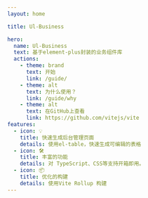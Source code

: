 ```yaml
---
layout: home

title: Ul-Business

hero:
  name: Ul-Business
  text: 基于element-plus封装的业务组件库
  actions:
    - theme: brand
      text: 开始
      link: /guide/
    - theme: alt
      text: 为什么使用？
      link: /guide/why
    - theme: alt
      text: 在GitHub上查看
      link: https://github.com/vitejs/vite
features:
  - icon: 💡
    title: 快速生成后台管理页面
    details: 使用el-table，快速生成可编辑的表格
  - icon: 🛠️
    title: 丰富的功能
    details: 对 TypeScript、CSS等支持开箱即用。
  - icon: 📦
    title: 优化的构建
    details: 使用Vite Rollup 构建
---
```

